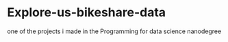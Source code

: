 # Explore-us-bikeshare-data
one of the projects i made in the Programming for data science nanodegree
